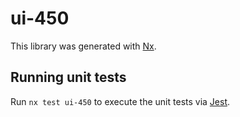 # ui-450

This library was generated with [Nx](https://nx.dev).

## Running unit tests

Run `nx test ui-450` to execute the unit tests via [Jest](https://jestjs.io).
